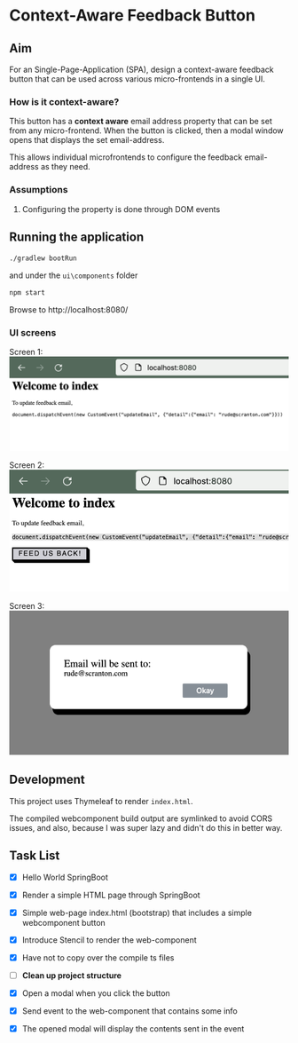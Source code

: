 # Context-Aware Feedback Button

## Aim 
For an Single-Page-Application (SPA), design a context-aware feedback button that can be used across various micro-frontends in a single UI.

### How is it context-aware?
This button has a **context aware** email address property that can be set from any micro-frontend. When the button is clicked, then a modal window opens that displays the set email-address.

This allows individual microfrontends to configure the feedback email-address as they need. 

### Assumptions 
1. Configuring the property is done through DOM events

## Running the application

```bash
./gradlew bootRun
```

and under the `ui\components` folder 

```bash
npm start 
```

Browse to http://localhost:8080/

### UI screens

Screen 1:  
![Alt text](images/1.png?raw=true "Title")

Screen 2:  
![Alt text](images/2.png?raw=true "Title")

Screen 3:  
![Alt text](images/3.png?raw=true "Title") 

## Development

This project uses Thymeleaf to render `index.html`.

The compiled webcomponent build output are symlinked to avoid CORS issues, and also, because I was super lazy and didn't do this in better way.


## Task List 
- [x] Hello World SpringBoot
- [x] Render a simple HTML page through SpringBoot 
- [x] Simple web-page index.html (bootstrap) that includes a simple webcomponent button
- [x] Introduce Stencil to render the web-component
- [x] Have not to copy over the compile ts files
- [ ] **Clean up project structure**
- [x] Open a modal when you click the button 
- [x] Send event to the web-component that contains some info
- [x] The opened modal will display the contents sent in the event

